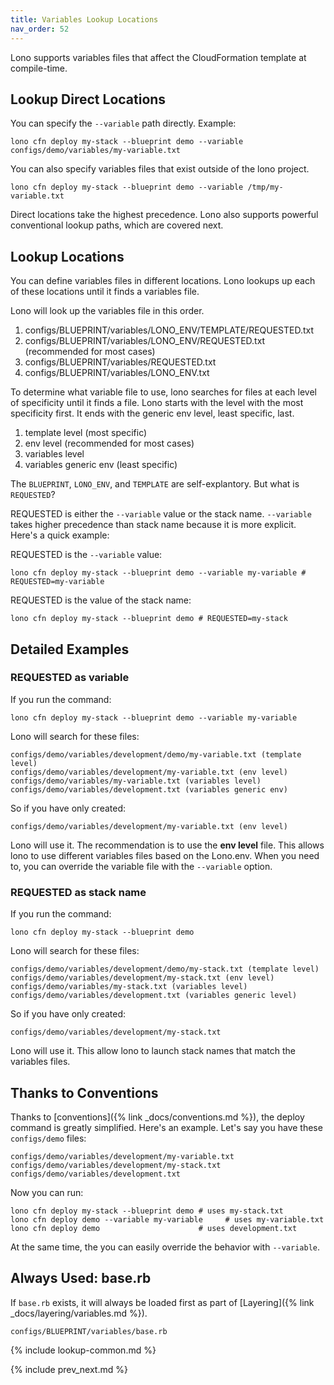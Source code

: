 ```yaml
---
title: Variables Lookup Locations
nav_order: 52
---
```


Lono supports variables files that affect the CloudFormation template at compile-time.

## Lookup Direct Locations

You can specify the `--variable` path directly. Example:

    lono cfn deploy my-stack --blueprint demo --variable configs/demo/variables/my-variable.txt

You can also specify variables files that exist outside of the lono project.

    lono cfn deploy my-stack --blueprint demo --variable /tmp/my-variable.txt

Direct locations take the highest precedence. Lono also supports powerful conventional lookup paths, which are covered next.

## Lookup Locations

You can define variables files in different locations. Lono lookups up each of these locations until it finds a variables file.

Lono will look up the variables file in this order.

1. configs/BLUEPRINT/variables/LONO_ENV/TEMPLATE/REQUESTED.txt
2. configs/BLUEPRINT/variables/LONO_ENV/REQUESTED.txt (recommended for most cases)
3. configs/BLUEPRINT/variables/REQUESTED.txt
4. configs/BLUEPRINT/variables/LONO_ENV.txt

To determine what variable file to use, lono searches for files at each level of specificity until it finds a file. Lono starts with the level with the most specificity first. It ends with the generic env level, least specific, last.

1. template level (most specific)
2. env level (recommended for most cases)
3. variables level
4. variables generic env (least specific)

The `BLUEPRINT`, `LONO_ENV`, and `TEMPLATE` are self-explantory. But what is `REQUESTED`?

REQUESTED is either the `--variable` value or the stack name.  `--variable` takes higher precedence than stack name because it is more explicit. Here's a quick example:

REQUESTED is the `--variable` value:

    lono cfn deploy my-stack --blueprint demo --variable my-variable # REQUESTED=my-variable

REQUESTED is the value of the stack name:

    lono cfn deploy my-stack --blueprint demo # REQUESTED=my-stack

## Detailed Examples

### REQUESTED as variable

If you run the command:

    lono cfn deploy my-stack --blueprint demo --variable my-variable

Lono will search for these files:

    configs/demo/variables/development/demo/my-variable.txt (template level)
    configs/demo/variables/development/my-variable.txt (env level)
    configs/demo/variables/my-variable.txt (variables level)
    configs/demo/variables/development.txt (variables generic env)

So if you have only created:

    configs/demo/variables/development/my-variable.txt (env level)

Lono will use it.  The recommendation is to use the **env level** file.  This allows lono to use different variables files based on the Lono.env. When you need to, you can override the variable file with the `--variable` option.

### REQUESTED as stack name

If you run the command:

    lono cfn deploy my-stack --blueprint demo

Lono will search for these files:

    configs/demo/variables/development/demo/my-stack.txt (template level)
    configs/demo/variables/development/my-stack.txt (env level)
    configs/demo/variables/my-stack.txt (variables level)
    configs/demo/variables/development.txt (variables generic level)

So if you have only created:

    configs/demo/variables/development/my-stack.txt

Lono will use it.  This allow lono to launch stack names that match the variables files.

## Thanks to Conventions

Thanks to [conventions]({% link _docs/conventions.md %}), the deploy command is greatly simplified. Here's an example. Let's say you have these `configs/demo` files:

    configs/demo/variables/development/my-variable.txt
    configs/demo/variables/development/my-stack.txt
    configs/demo/variables/development.txt

Now you can run:

    lono cfn deploy my-stack --blueprint demo # uses my-stack.txt
    lono cfn deploy demo --variable my-variable     # uses my-variable.txt
    lono cfn deploy demo                      # uses development.txt

At the same time, the you can easily override the behavior with `--variable`.

## Always Used: base.rb

If `base.rb` exists, it will always be loaded first as part of [Layering]({% link _docs/layering/variables.md %}).

    configs/BLUEPRINT/variables/base.rb

{% include lookup-common.md %}

{% include prev_next.md %}
